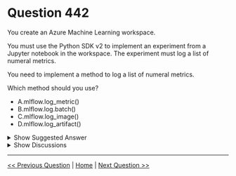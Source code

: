 # Question 442

You create an Azure Machine Learning workspace.

You must use the Python SDK v2 to implement an experiment from a Jupyter notebook in the workspace. The experiment must log a list of numeral metrics.

You need to implement a method to log a list of numeral metrics.

Which method should you use?

* A.mlflow.log_metric()
* B.mlflow.log.batch()
* C.mlflow.log_image()
* D.mlflow.log_artifact()

<details>
  <summary>Show Suggested Answer</summary>

  <strong>B</strong><br>

</details>

<details>
  <summary>Show Discussions</summary>

<blockquote><p><strong>hbase</strong> <code>(Tue 17 Oct 2023 15:58)</code> - <em>Upvotes: 6</em></p><p>B. log_batch</p></blockquote>
<blockquote><p><strong>ferdcoz</strong> <code>(Fri 24 Jan 2025 17:59)</code> - <em>Upvotes: 2</em></p><p>Performance considerations: If you need to log multiple metrics (or multiple values for the same metric), avoid making calls to mlflow.log_metric in loops. Better performance can be achieved by using asynchronous logging with mlflow.log_metric(&quot;metric1&quot;, 9.42, synchronous=False) or by logging a batch of metrics 

https://learn.microsoft.com/en-us/azure/machine-learning/how-to-log-view-metrics?view=azureml-api-2&amp;tabs=interactive#logging-metrics</p></blockquote>
<blockquote><p><strong>jefimija</strong> <code>(Mon 04 Nov 2024 08:44)</code> - <em>Upvotes: 2</em></p><p>list of numeric metrics isn&#x27;t exactly a batch</p></blockquote>
<blockquote><p><strong>evangelist</strong> <code>(Sat 18 May 2024 03:42)</code> - <em>Upvotes: 2</em></p><p>A is Correct!</p></blockquote>
<blockquote><p><strong>LMCloud1000</strong> <code>(Wed 10 Apr 2024 13:32)</code> - <em>Upvotes: 1</em></p><p>Answer is B to Log a list of metrics.   A would be for only logging 1 metric</p></blockquote>
<blockquote><p><strong>indomanish</strong> <code>(Thu 29 Feb 2024 10:08)</code> - <em>Upvotes: 1</em></p><p>correct .CHTGPT :To log a list of numeral metrics in your Azure Machine Learning experiment using the Python SDK v2, you should use the following method:

mlflow.log_metric(metric_name, metric_value): This method allows you to log a numerical value (such as accuracy, loss, or any other metric) to the run with the given name. The metric will be stored in the run record within the experiment.</p></blockquote>
<blockquote><p><strong>vv_bb</strong> <code>(Sat 25 Nov 2023 19:16)</code> - <em>Upvotes: 2</em></p><p>... log a list of numeric metrics ..
The answer is B
https://learn.microsoft.com/en-us/azure/machine-learning/how-to-log-view-metrics?view=azureml-api-2&amp;tabs=interactive#logging-metrics</p></blockquote>
<blockquote><p><strong>damaldon</strong> <code>(Fri 07 Jul 2023 19:58)</code> - <em>Upvotes: 2</em></p><p>Correct.
https://learn.microsoft.com/en-us/azure/machine-learning/how-to-log-view-metrics?view=azureml-api-2&amp;tabs=interactive#logging-metrics</p></blockquote>

</details>

---

[<< Previous Question](question_441.md) | [Home](/index.md) | [Next Question >>](question_443.md)

